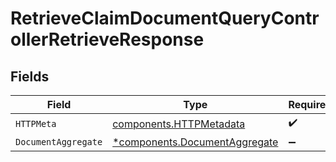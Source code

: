 # RetrieveClaimDocumentQueryControllerRetrieveResponse


## Fields

| Field                                                                         | Type                                                                          | Required                                                                      | Description                                                                   |
| ----------------------------------------------------------------------------- | ----------------------------------------------------------------------------- | ----------------------------------------------------------------------------- | ----------------------------------------------------------------------------- |
| `HTTPMeta`                                                                    | [components.HTTPMetadata](../../models/components/httpmetadata.md)            | :heavy_check_mark:                                                            | N/A                                                                           |
| `DocumentAggregate`                                                           | [*components.DocumentAggregate](../../models/components/documentaggregate.md) | :heavy_minus_sign:                                                            | N/A                                                                           |